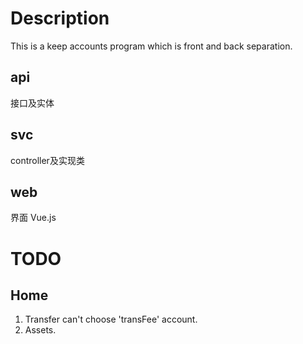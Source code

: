 # Description
This is a keep accounts program which is front and back separation.

## api
接口及实体
## svc
controller及实现类
## web
界面 Vue.js

# TODO
## Home
1. Transfer can't choose 'transFee' account.
2. Assets.